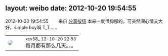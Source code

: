 layout: weibo
date: 2012-10-20 19:54:55
---
<meta name="referrer" content="no-referrer" />

2012-10-20 19:54:55  &nbsp;&nbsp;&nbsp;&nbsp;&nbsp;&nbsp; 来自 <a href="http://app.weibo.com/t/feed/cUcI1A" rel="nofollow">分享按钮</a>
本来一度很抑郁的，可突然间心情又大好，simple boy啊 T_T…… ​​​

<table style="width: 100%;">
  <tr>
    <td style="width: 40px;"><img style="border-radius:50%" src="https://tva3.sinaimg.cn/crop.0.0.1242.1242.50/801f7e9ajw8f3peekcgoqj20yi0yidg9.jpg?KID=imgbed,tva&Expires=1624463465&ssig=zpLEcarN5s"></td>
    <td colspan="2"><small>xcv58_ 12-10-20 22:53</small><br/>每月都有那么几天。。。</td>
  </tr>
</table>
